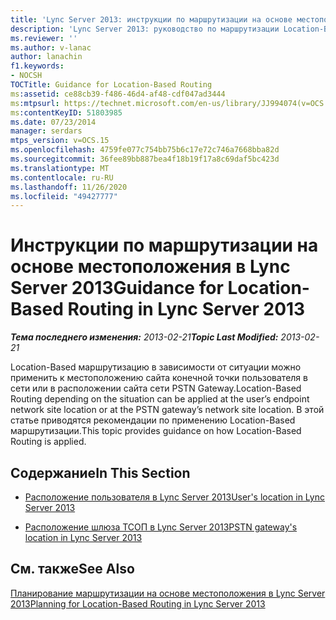```yaml
---
title: 'Lync Server 2013: инструкции по маршрутизации на основе местоположения'
description: 'Lync Server 2013: руководство по маршрутизации Location-Based.'
ms.reviewer: ''
ms.author: v-lanac
author: lanachin
f1.keywords:
- NOCSH
TOCTitle: Guidance for Location-Based Routing
ms:assetid: ce88cb39-f486-46d4-af48-cdf047ad3444
ms:mtpsurl: https://technet.microsoft.com/en-us/library/JJ994074(v=OCS.15)
ms:contentKeyID: 51803985
ms.date: 07/23/2014
manager: serdars
mtps_version: v=OCS.15
ms.openlocfilehash: 4759fe077c754bb75b6c17e72c746a7668bba82d
ms.sourcegitcommit: 36fee89bb887bea4f18b19f17a8c69daf5bc423d
ms.translationtype: MT
ms.contentlocale: ru-RU
ms.lasthandoff: 11/26/2020
ms.locfileid: "49427777"
---
```

# <a name="guidance-for-location-based-routing-in-lync-server-2013"></a><span data-ttu-id="c2dbf-103">Инструкции по маршрутизации на основе местоположения в Lync Server 2013</span><span class="sxs-lookup"><span data-stu-id="c2dbf-103">Guidance for Location-Based Routing in Lync Server 2013</span></span>

<div data-xmlns="http://www.w3.org/1999/xhtml">

<div class="topic" data-xmlns="http://www.w3.org/1999/xhtml" data-msxsl="urn:schemas-microsoft-com:xslt" data-cs="https://msdn.microsoft.com/">

<div data-asp="https://msdn2.microsoft.com/asp">



</div>

<div id="mainSection">

<div id="mainBody"><span data-ttu-id="c2dbf-104">

<span> </span></span><span class="sxs-lookup"><span data-stu-id="c2dbf-104">

<span> </span></span></span>

<span data-ttu-id="c2dbf-105">_**Тема последнего изменения:** 2013-02-21_</span><span class="sxs-lookup"><span data-stu-id="c2dbf-105">_**Topic Last Modified:** 2013-02-21_</span></span>

<span data-ttu-id="c2dbf-106">Location-Based маршрутизацию в зависимости от ситуации можно применить к местоположению сайта конечной точки пользователя в сети или в расположении сайта сети PSTN Gateway.</span><span class="sxs-lookup"><span data-stu-id="c2dbf-106">Location-Based Routing depending on the situation can be applied at the user’s endpoint network site location or at the PSTN gateway’s network site location.</span></span> <span data-ttu-id="c2dbf-107">В этой статье приводятся рекомендации по применению Location-Based маршрутизации.</span><span class="sxs-lookup"><span data-stu-id="c2dbf-107">This topic provides guidance on how Location-Based Routing is applied.</span></span>

<div>

## <a name="in-this-section"></a><span data-ttu-id="c2dbf-108">Содержание</span><span class="sxs-lookup"><span data-stu-id="c2dbf-108">In This Section</span></span>

  - [<span data-ttu-id="c2dbf-109">Расположение пользователя в Lync Server 2013</span><span class="sxs-lookup"><span data-stu-id="c2dbf-109">User's location in Lync Server 2013</span></span>](lync-server-2013-user-s-location.md)

  - [<span data-ttu-id="c2dbf-110">Расположение шлюза ТСОП в Lync Server 2013</span><span class="sxs-lookup"><span data-stu-id="c2dbf-110">PSTN gateway's location in Lync Server 2013</span></span>](lync-server-2013-pstn-gateway-s-location.md)

</div>

<div>

## <a name="see-also"></a><span data-ttu-id="c2dbf-111">См. также</span><span class="sxs-lookup"><span data-stu-id="c2dbf-111">See Also</span></span>


[<span data-ttu-id="c2dbf-112">Планирование маршрутизации на основе местоположения в Lync Server 2013</span><span class="sxs-lookup"><span data-stu-id="c2dbf-112">Planning for Location-Based Routing in Lync Server 2013</span></span>](lync-server-2013-planning-for-location-based-routing.md)  
  

<span data-ttu-id="c2dbf-113"></div>

</div>

<span> </span>

</div>

</div>

</span><span class="sxs-lookup"><span data-stu-id="c2dbf-113"></div>

</div>

<span> </span>

</div>

</div>

</span></span></div>

